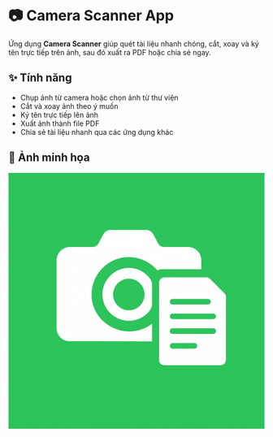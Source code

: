 # 📷 Camera Scanner App

Ứng dụng **Camera Scanner** giúp quét tài liệu nhanh chóng, cắt, xoay và ký tên trực tiếp trên ảnh, sau đó xuất ra PDF hoặc chia sẻ ngay.

## ✨ Tính năng
- Chụp ảnh từ camera hoặc chọn ảnh từ thư viện
- Cắt và xoay ảnh theo ý muốn
- Ký tên trực tiếp lên ảnh
- Xuất ảnh thành file PDF
- Chia sẻ tài liệu nhanh qua các ứng dụng khác

## 📸 Ảnh minh họa

![Demo App](images/camera_scanner.png)
